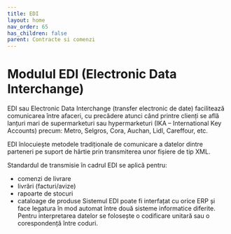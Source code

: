 ```yaml
---
title: EDI
layout: home
nav_order: 65
has_children: false
parent: Contracte si comenzi
---
```

# Modulul EDI (Electronic Data Interchange)
EDI sau Electronic Data Interchange (transfer electronic de date) facilitează comunicarea între afaceri, cu precădere atunci când printre clienți se află lanțuri mari de supermarketuri sau hypermarketuri (IKA – International Key Accounts) precum: Metro, Selgros, Cora, Auchan, Lidl, Careffour, etc.

EDI înlocuiește metodele tradiționale de comunicare a datelor dintre parteneri pe suport de hârtie prin transmiterea unor fișiere de tip XML.

Standardul de transmisie în cadrul EDI se aplică pentru:

- comenzi de livrare
- livrări (facturi/avize)
- rapoarte de stocuri
- cataloage de produse
Sistemul EDI poate fi interfațat cu orice ERP și face legatura în mod automat între două sisteme informatice diferite. Pentru interpretarea datelor se folosește o codificare unitară sau o corespondență între coduri.
